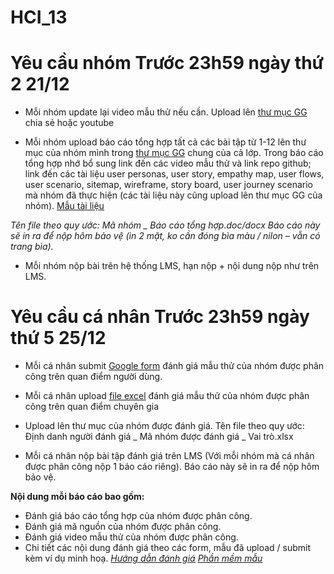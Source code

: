 # HCI_13

# Yêu cầu nhóm Trước 23h59 ngày thứ 2 21/12

* Mỗi nhóm update lại video mẫu thử nếu cần. Upload lên [thư mục GG](https://drive.google.com/drive/folders/16nH6KB0VkVwJOJMU9sJ0_8sRo9cSirvB?fbclid=IwAR231yUK95kn6auH-CEjzL115XTSXdGnjci8AHjb1eHV5zYu4TUH-17Loxo) chia sẻ hoặc youtube

* Mỗi nhóm upload báo cáo tổng hợp tất cả các bài tập từ 1-12 lên thư mục của nhóm mình trong [thư mục GG](https://drive.google.com/drive/folders/16nH6KB0VkVwJOJMU9sJ0_8sRo9cSirvB?fbclid=IwAR231yUK95kn6auH-CEjzL115XTSXdGnjci8AHjb1eHV5zYu4TUH-17Loxo) chung của cả lớp. Trong báo cáo tổng hợp nhớ bổ sung link đến các video mẫu thử và link repo github; link đến các tài liệu user personas, user story, empathy map, user flows, user scenario, sitemap, wireframe, story board, user journey scenario mà nhóm đã thực hiện (các tài liệu này cũng upload lên thư mục GG của nhóm). [Mẫu tài liệu](https://drive.google.com/drive/folders/1jYhmhR_7abxx9fWEtcPL1v93l7R6xLno?fbclid=IwAR1t2GEvaQrna4TvkYyJK2aAZ4FlQKNMwY_K621LHZjABnePvpbAJ35Mm9k)

*Tên file theo quy ước: Mã nhóm _ Báo cáo tổng hợp.doc/docx*
*Báo cáo này sẽ in ra để nộp hôm bảo vệ (in 2 mặt, ko cần đóng bìa màu / nilon – vẫn có trang bìa).*

* Mỗi nhóm nộp bài trên hệ thống LMS, hạn nộp + nội dung nộp như trên LMS.


# Yêu cầu cá nhân Trước 23h59 ngày thứ 5 25/12

* Mỗi cá nhân submit [Google form](https://forms.gle/8Xrndcs9gxakTkcc9) đánh giá mẫu thử của nhóm được phân công trên quan điểm người dùng.
  
* Mỗi cá nhân upload [file excel](https://drive.google.com/file/d/12qbOYl6tA3S37wsvSzud4tofTQfa6ZgW/view?fbclid=IwAR1qEvDV-rwWlWx6hwWe7CWNAXwxsiY8Zw2Y2wJhFTuBdgfjQCxoxSIdwkc) đánh giá mẫu thử của nhóm được phân công trên quan điểm chuyên gia
  
* Upload lên thư mục của nhóm được đánh giá. Tên file theo quy ước: Định danh người đánh giá _ Mã nhóm được đánh giá _ Vai trò.xlsx
  
* Mỗi cá nhân nộp bài tập đánh giá trên LMS (Với mỗi nhóm mà cá nhân được phân công nộp 1 báo cáo riêng). Báo cáo này sẽ in ra để nộp hôm bảo vệ.

**Nội dung mỗi báo cáo bao gồm:**
* Đánh giá báo cáo tổng hợp của nhóm được phân công.
* Đánh giá mã nguồn của nhóm được phân công.
* Đánh giá video mẫu thử của nhóm được phân công.
* Chi tiết các nội dung đánh giá theo các form, mẫu đã upload / submit kèm ví dụ minh hoạ.
  *[Hướng dẫn đánh giá](https://docs.google.com/document/d/17KaVQf6biU2uqtM5QJqK3ex4ewGg2r5B/edit?fbclid=IwAR28m1tlwezzxpTtO9H8hKGjLFGup4zmtvn8xtexzZKErxBpS9LyvqlUX1E)*
  *[Phần mềm mẫu](https://vietstenogame.nykacenter.com/game/)*